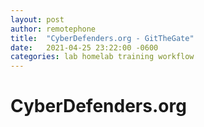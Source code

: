 ```yaml
---
layout: post
author: remotephone
title:  "CyberDefenders.org - GitTheGate"
date:   2021-04-25 23:22:00 -0600
categories: lab homelab training workflow
---
```


# CyberDefenders.org 
